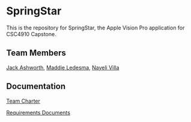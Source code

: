 # SpringStar
This is the repository for SpringStar, the Apple Vision Pro application for CSC4910 Capstone. 
## Team Members
[Jack Ashworth](https://github.com/jashworth5), [Maddie Ledesma](https://github.com/Maddie-Ledesma), [Nayeli Villa](https://github.com/nayeliMC26)
## Documentation
[Team Charter](https://docs.google.com/document/d/17RXseEjljZRAriehd5fjK4ju5CE7zJero_gJ3bUrExI/edit?usp=sharing)

[Requirements Documents](https://docs.google.com/document/d/1uEVqHaJ5FRD_foPfneRRSufuUgzMKfEhM2bbXWMyP1E/edit?usp=sharing)


